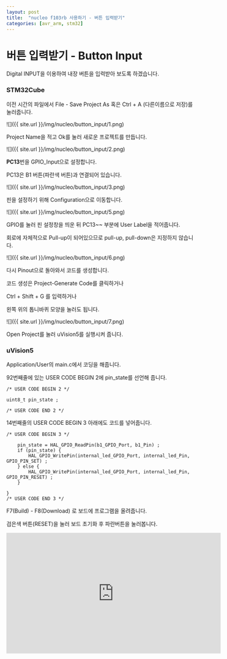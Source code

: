 ```yaml
---
layout: post
title:  "nucleo f103rb 사용하기 - 버튼 입력받기"
categories: [avr_arm, stm32]
---
```


# 버튼 입력받기 - Button Input

Digital INPUT을 이용하여 내장 버튼을 입력받아 보도록 하겠습니다.

### STM32Cube

이전 시간의 파일에서 File - Save Project As 혹은 Ctrl + A (다른이름으로 저장)를 눌러줍니다.

![]({{ site.url }}/img/nucleo/button_input/1.png)

Project Name을 적고 Ok를 눌러 새로운 프로젝트를 만듭니다.

![]({{ site.url }}/img/nucleo/button_input/2.png)

**PC13**번을 GPIO_Input으로 설정합니다.

PC13은 B1 버튼(파란색 버튼)과 연결되어 있습니다.

![]({{ site.url }}/img/nucleo/button_input/3.png)

핀을 설정하기 위해 Configuration으로 이동합니다.

![]({{ site.url }}/img/nucleo/button_input/5.png)

GPIO를 눌러 핀 설정창을 띄운 뒤 PC13~~ 부분에 User Label을 적어줍니다.

회로에 자체적으로 Pull-up이 되어있으므로 pull-up, pull-down은 지정하지 않습니다.

![]({{ site.url }}/img/nucleo/button_input/6.png)

다시 Pinout으로 돌아와서 코드를 생성합니다.

코드 생성은 Project-Generate Code를 클릭하거나

Ctrl + Shift + G 를 입력하거나

왼쪽 위의 톱니바퀴 모양을 눌러도 됩니다.

![]({{ site.url }}/img/nucleo/button_input/7.png)

Open Project를 눌러 uVision5를 실행시켜 줍니다.

### uVision5

Application/User의 main.c에서 코딩을 해줍니다.

92번째줄에 있는 USER CODE BEGIN 2에 pin_state를 선언해 줍니다.

~~~
/* USER CODE BEGIN 2 */
	
uint8_t pin_state ;

/* USER CODE END 2 */
~~~

14번째줄의 USER CODE BEGIN 3 아래에도 코드를 넣어줍니다.

~~~
/* USER CODE BEGIN 3 */
	
	pin_state = HAL_GPIO_ReadPin(b1_GPIO_Port, b1_Pin) ;
	if (pin_state) {
		HAL_GPIO_WritePin(internal_led_GPIO_Port, internal_led_Pin, GPIO_PIN_SET) ;
	} else {
		HAL_GPIO_WritePin(internal_led_GPIO_Port, internal_led_Pin, GPIO_PIN_RESET) ;
	}
	
}
/* USER CODE END 3 */
~~~

F7(Build) - F8(Download) 로 보드에 프로그램을 올려줍니다.

검은색 버튼(RESET)을 눌러 보드 초기화 후 파란버튼을 눌러봅니다.

<iframe width="560" height="315" src="https://www.youtube.com/embed/FrUhnxjZpLQ" frameborder="0" gesture="media" allowfullscreen></iframe>